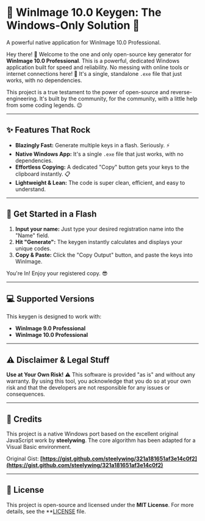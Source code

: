 # 🔑 WinImage 10.0 Keygen: The Windows-Only Solution 🔑
A powerful native application for WinImage 10.0 Professional.

Hey there! 👋 Welcome to the one and only open-source key generator for **WinImage 10.0 Professional**. This is a powerful, dedicated Windows application built for speed and reliability. No messing with online tools or internet connections here! 🚀 It's a single, standalone `.exe` file that just works, with no dependencies.

This project is a true testament to the power of open-source and reverse-engineering. It's built by the community, for the community, with a little help from some coding legends. 😉

---
## ✨ Features That Rock

- **Blazingly Fast:** Generate multiple keys in a flash. Seriously. ⚡
- **Native Windows App:** It's a single `.exe` file that just works, with no dependencies.
- **Effortless Copying:** A dedicated "Copy" button gets your keys to the clipboard instantly. 📋
- **Lightweight & Lean:** The code is super clean, efficient, and easy to understand.

---
## 🚀 Get Started in a Flash

1.  **Input your name:** Just type your desired registration name into the "Name" field.
2.  **Hit "Generate":** The keygen instantly calculates and displays your unique codes.
3.  **Copy & Paste:** Click the "Copy Output" button, and paste the keys into WinImage.

You're In! Enjoy your registered copy. 😎

---
## 💻 Supported Versions

This keygen is designed to work with:

-   **WinImage 9.0 Professional**
-   **WinImage 10.0 Professional**

---
## ⚠️ Disclaimer & Legal Stuff

**Use at Your Own Risk!** ⚠️ This software is provided "as is" and without any warranty. By using this tool, you acknowledge that you do so at your own risk and that the developers are not responsible for any issues or consequences.

---
## 🙏 Credits

This project is a native Windows port based on the excellent original JavaScript work by **steelywing**. The core algorithm has been adapted for a Visual Basic environment.

Original Gist: **[https://gist.github.com/steelywing/321a181651af3e14c0f2](https://gist.github.com/steelywing/321a181651af3e14c0f2)**

---
## 📜 License

This project is open-source and licensed under the **MIT License**. For more details, see the **[LICENSE](LICENSE) file.
